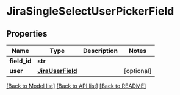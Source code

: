 # JiraSingleSelectUserPickerField

## Properties
Name | Type | Description | Notes
------------ | ------------- | ------------- | -------------
**field_id** | **str** |  | 
**user** | [**JiraUserField**](JiraUserField.md) |  | [optional] 

[[Back to Model list]](../README.md#documentation-for-models) [[Back to API list]](../README.md#documentation-for-api-endpoints) [[Back to README]](../README.md)

